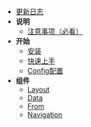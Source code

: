 - [更新日志](mds/Logs.md)
- **说明**
  - [注意事项（必看）](mds/Show.md)
- **开始**
  - [安装](mds/Install.md)
  - [快速上手](mds/Start.md)
  - [Config配置](mds/Config.md)
- **组件**
  - [Layout](mds/components/Layout.md)
  - [Data](mds/components/Data.md)
  - [From](mds/components/Form.md)
  - [Navigation](mds/components/Navigation.md)